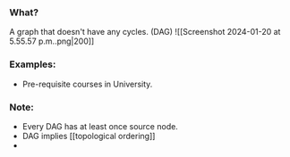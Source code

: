 ### What?
A graph that doesn't have any cycles. (DAG)
![[Screenshot 2024-01-20 at 5.55.57 p.m..png|200]]

### Examples:
- Pre-requisite courses in University. 

### Note:
- Every DAG has at least once source node. 
- DAG implies [[topological ordering]]
- 